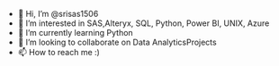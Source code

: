 - 👋 Hi, I’m @srisas1506
- 👀 I’m interested in SAS,Alteryx, SQL, Python, Power BI, UNIX, Azure
- 🌱 I’m currently learning Python
- 💞️ I’m looking to collaborate on Data AnalyticsProjects
- 📫 How to reach me :)

<!---
srisas1506/srisas1506 is a ✨ special ✨ repository because its `README.md` (this file) appears on your GitHub profile.
You can click the Preview link to take a look at your changes.
--->
